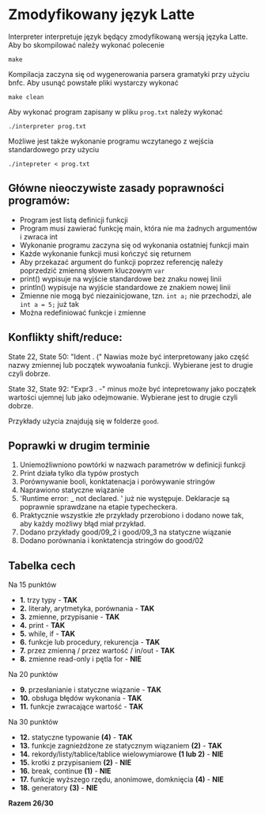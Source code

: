 # Zmodyfikowany język Latte

Interpreter interpretuje język będący zmodyfikowaną wersją języka Latte. Aby bo skompilować należy wykonać polecenie
```
make
```
Kompilacja zaczyna się od wygenerowania parsera gramatyki przy użyciu bnfc. Aby usunąć powstałe pliki wystarczy wykonać
```
make clean
```
Aby wykonać program zapisany w pliku ```prog.txt``` należy wykonać
```
./interpreter prog.txt
```
Możliwe jest także wykonanie programu wczytanego z wejścia standardowego przy użyciu
```
./intepreter < prog.txt
```

## Główne nieoczywiste zasady poprawności programów:
- Program jest listą definicji funkcji
- Program musi zawierać funkcję main, która nie ma żadnych argumentów i zwraca int
- Wykonanie programu zaczyna się od wykonania ostatniej funkcji main
- Każde wykonanie funkcji musi kończyć się returnem
- Aby przekazać argument do funkcji poprzez referencję należy poprzedzić zmienną słowem kluczowym ```var```
- print() wypisuje na wyjście standardowe bez znaku nowej linii
- println() wypisuje na wyjście standardowe ze znakiem nowej linii
- Zmienne nie mogą być niezainicjowane, tzn. ```int a;``` nie przechodzi, ale ```int a = 5;``` już tak
- Można redefiniować funkcje i zmienne

## Konflikty shift/reduce:
State 22, State 50: "Ident . (" Nawias może być interpretowany jako część nazwy zmiennej lub początek wywoałania funkcji. Wybierane jest to drugie czyli dobrze.

State 32, State 92: "Expr3 . -"  minus może być intepretowany jako początek wartości ujemnej lub jako odejmowanie. Wybierane jest to drugie czyli dobrze.

Przykłady użycia znajdują się w folderze ```good```.

## Poprawki w drugim terminie
1. Uniemożliwniono powtórki w nazwach parametrów w definicji funkcji
2. Print działa tylko dla typów prostych
3. Porównywanie booli, konktatenacja i porówywanie stringów
4. Naprawiono statyczne wiązanie
5. 'Runtime error: _ not declared. ' już nie występuje. Deklaracje są poprawnie sprawdzane na etapie typecheckera.
6. Praktycznie wszystkie złe przykłady przerobiono i dodano nowe tak, aby każdy możliwy błąd miał przykład.
7. Dodano przykłady good/09_2 i good/09_3 na statyczne wiązanie
8. Dodano porównania i konktatencja stringów do good/02

## Tabelka cech
Na 15 punktów
- **1.** trzy typy - **TAK**
- **2.** literały, arytmetyka, porównania - **TAK**
- **3.** zmienne, przypisanie - **TAK**
- **4.** print - **TAK**
- **5.** while, if - **TAK**
- **6.** funkcje lub procedury, rekurencja - **TAK**
- **7.** przez zmienną / przez wartość / in/out - **TAK**
- **8.** zmienne read-only i pętla for - **NIE**

Na 20 punktów
- **9.** przesłanianie i statyczne wiązanie - **TAK**
- **10.** obsługa błędów wykonania - **TAK**
- **11.** funkcje zwracające wartość - **TAK**

Na 30 punktów
- **12.** statyczne typowanie **(4)** - **TAK**
- **13.** funkcje zagnieżdżone ze statycznym wiązaniem **(2)** - **TAK**
- **14.** rekordy/listy/tablice/tablice wielowymiarowe **(1 lub 2)** - **NIE**
- **15.** krotki z przypisaniem **(2)** - **NIE**
- **16.** break, continue **(1)** - **NIE**
- **17.** funkcje wyższego rzędu, anonimowe, domknięcia **(4)** - **NIE**
- **18.** generatory **(3)** - **NIE**

**Razem 26/30**
